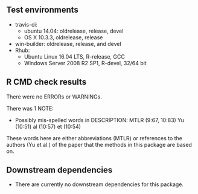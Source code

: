 ## Test environments
* travis-ci: 
  * ubuntu 14.04: oldrelease, release, devel
  * OS X 10.3.3, oldrelease, release
* win-builder: oldrelease, release, and devel
* Rhub:
  * Ubuntu Linux 16.04 LTS, R-release, GCC
  * Windows Server 2008 R2 SP1, R-devel, 32/64 bit

## R CMD check results
There were no ERRORs or WARNINGs.

There was 1 NOTE:

* Possibly mis-spelled words in DESCRIPTION:
  MTLR (9:67, 10:83)
  Yu (10:51)
  al (10:57)
  et (10:54)

These words here are either abbreviations (MTLR) or references to the authors (Yu et al.) of the paper that the methods in this package are based on. 

## Downstream dependencies
* There are currently no downstream dependencies for this package.
